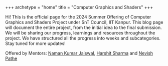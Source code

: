 +++
archetype = "home"
title = "Computer Graphics and Shaders"
+++

Hi! This is the official page for the 2024 Summer Offering of Computer Graphics and Shaders Project under SnT Council, IIT Kanpur. This blog page will document the entire project, from the initial idea to the final submission. We will be sharing our progress, learnings and resources throughout the project. We have structured all the progress into weeks and subcategories. Stay tuned for more updates!

Offered by Mentors: [Naman Kumar Jaiswal](https://github.com/Naman-K-Jaiswal), [Harshit Sharma](https://github.com/HarshitSharma1105) and [Nevish Pathe](https://github.com/npqr)
